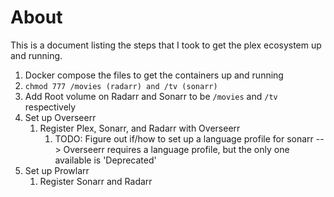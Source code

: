 
# About

This is a document listing the steps that I took to get the plex ecosystem up and running.

1. Docker compose the files to get the containers up and running
2. `chmod 777 /movies (radarr) and /tv (sonarr)`
3. Add Root volume on Radarr and Sonarr to be `/movies` and `/tv` respectively
4. Set up Overseerr
    1. Register Plex, Sonarr, and Radarr with Overseerr
        1. TODO: Figure out if/how to set up a language profile for sonarr --> Overseerr requires a language profile, but the only one available is 'Deprecated'
5. Set up Prowlarr
    1. Register Sonarr and Radarr 